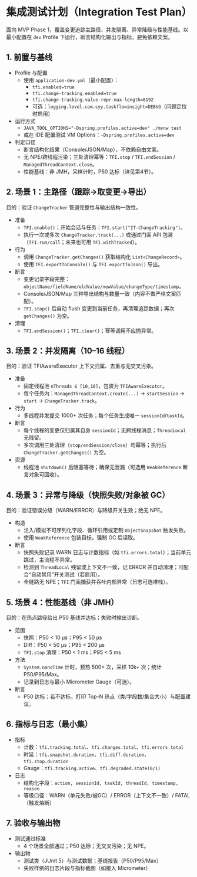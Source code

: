 # 集成测试计划（Integration Test Plan）

面向 MVP Phase 1，覆盖变更追踪主路径、并发隔离、异常降级与性能基线。以最小配置在 `dev` Profile 下运行，断言结构化输出与指标，避免依赖文案。

## 1. 前置与基线
- Profile 与配置
  - 使用 `application-dev.yml`（最小配置）：
    - `tfi.enabled=true`
    - `tfi.change-tracking.enabled=true`
    - `tfi.change-tracking.value-repr-max-length=8192`
    - 可选：`logging.level.com.syy.taskflowinsight=DEBUG`（问题定位时启用）
- 运行方式
  - `JAVA_TOOL_OPTIONS="-Dspring.profiles.active=dev" ./mvnw test`
  - 或在 IDE 配置测试 VM Options：`-Dspring.profiles.active=dev`
- 判定口径
  - 断言结构化结果（Console/JSON/Map），不依赖自由文案。
  - 无 NPE/跨线程污染；三处清理幂等：`TFI.stop` / `TFI.endSession` / `ManagedThreadContext.close`。
  - 性能基线：非 JMH，采样计时，P50 达标（详见第4节）。

## 2. 场景 1：主路径（跟踪→取变更→导出）
目的：验证 `ChangeTracker` 管道完整性与输出结构一致性。

- 准备
  - `TFI.enable()`；开始会话与任务：`TFI.start("IT-ChangeTracking")`。
  - 执行一次或多次 `ChangeTracker.track(...)` 或通过门面 API 包装（`TFI.run/call`；未来也可用 `TFI.withTracked`）。
- 行为
  - 调用 `ChangeTracker.getChanges()` 获取结构化 `List<ChangeRecord>`。
  - 使用 `TFI.exportToConsole()` 与 `TFI.exportToJson()` 导出。
- 断言
  - 变更记录字段完整：`objectName/fieldName/oldValue/newValue/changeType/timestamp`。
  - Console/JSON/Map 三种导出结构与数量一致（内容不做严格文案匹配）。
  - `TFI.stop()` 后自动 flush 变更到当前任务，再清理追踪数据；再次 `getChanges()` 为空。
- 清理
  - `TFI.endSession()`；`TFI.clear()`；幂等调用不应抛异常。

## 3. 场景 2：并发隔离（10–16 线程）
目的：验证 TFIAwareExecutor 上下文归属、去重与无交叉污染。

- 准备
  - 固定线程池 `nThreads ∈ [10,16]`，包装为 `TFIAwareExecutor`。
  - 每个任务内：`ManagedThreadContext.create(...)` → `startSession` → `start` → `ChangeTracker.track`。
- 行为
  - 多线程并发提交 1000+ 次任务；每个任务生成唯一 `sessionId`/`taskId`。
- 断言
  - 每个线程的变更仅归属其自身 `sessionId`；无跨线程消息；`ThreadLocal` 无残留。
  - 多次调用三处清理（`stop/endSession/close`）均幂等；执行后 `ChangeTracker.getChanges()` 为空。
- 资源
  - 线程池 `shutdown()` 后阻塞等待；确保无泄漏（可选用 `WeakReference` 断言对象可回收）。

## 4. 场景 3：异常与降级（快照失败/对象被 GC）
目的：验证错误分级（WARN/ERROR）与降级开关生效；绝无 NPE。

- 构造
  - 注入/模拟不可序列化字段、循环引用或定制 `ObjectSnapshot` 触发失败。
  - 使用 `WeakReference` 包装目标，强制 GC 后读取。
- 断言
  - 快照失败记录 WARN 日志与计数指标（如 `tfi.errors.total`）；当前单元跳过，主流程不异常。
  - 检测到 `ThreadLocal` 残留或上下文不一致，记 ERROR 并自动清理；可配合“自动禁用”开关测试（若启用）。
  - 全链路无 NPE；`TFI` 门面捕获并吞吐内部异常（日志可选堆栈）。

## 5. 场景 4：性能基线（非 JMH）
目的：在热点路径给出 P50 基线并达标；失败时输出诊断。

- 范围
  - 快照：P50 < 10 μs；P95 < 50 μs
  - Diff：P50 < 50 μs；P95 < 200 μs
  - `TFI.stop` 清理：P50 < 1 ms；P95 < 5 ms
- 方法
  - `System.nanoTime` 计时，预热 500+ 次，采样 10k+ 次；统计 P50/P95/Max。
  - 记录到日志与最小 Micrometer Gauge（可选）。
- 断言
  - P50 达标；若不达标，打印 Top-N 热点（类/字段数/集合大小）与配置建议。

## 6. 指标与日志（最小集）
- 指标
  - 计数：`tfi.tracking.total`、`tfi.changes.total`、`tfi.errors.total`
  - 时延：`tfi.snapshot.duration`、`tfi.diff.duration`、`tfi.stop.duration`
  - Gauge：`tfi.tracking.active`、`tfi.degraded.state(0/1)`
- 日志
  - 结构化字段：`action, sessionId, taskId, threadId, timestamp, reason`
  - 等级口径：WARN（单元失败/被GC）/ ERROR（上下文不一致）/ FATAL（触发熔断）

## 7. 验收与输出物
- 测试通过标准
  - 4 个场景全部通过；P50 达标；无交叉污染；无 NPE。
- 输出物
  - 测试类（JUnit 5）与测试数据；基线报告（P50/P95/Max）
  - 失败样例的日志片段与指标截图（如接入 Micrometer）

